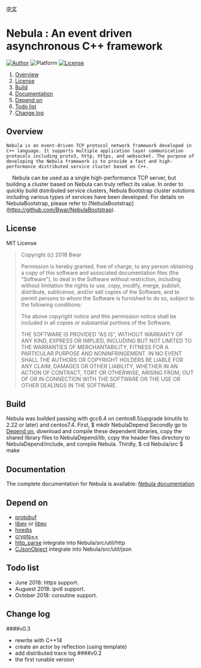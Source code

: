 [中文](/README_cn.md)
# Nebula : An event driven asynchronous C++ framework
[![Author](https://img.shields.io/badge/author-@Bwar-blue.svg?style=flat)](cqc@vip.qq.com)  ![Platform](https://img.shields.io/badge/platform-Linux-green.svg?style=flat) [![License](https://img.shields.io/github/license/mashape/apistatus.svg)](LICENSE)<br/>

1. [Overview](#Overview)
2. [License](#License)
3. [Build](#Build)
4. [Documentation](#Documentation)
5. [Depend on](#DependOn)
6. [Todo list](#TODO)
7. [Change log](#ChangeLog)

## Overview <a name="Overview"></a>
    Nebula is an event-driven TCP protocol network framework developed in C++ language. It supports multiple application layer communication protocols including proto3, http, https, and websocket. The purpose of developing the Nebula framework is to provide a fast and high-performance distributed service cluster based on C++.
    Nebula can be used as a single high-performance TCP server, but building a cluster based on Nebula can truly reflect its value. In order to quickly build distributed service clusters, Nebula Bootstrap cluster solutions including various types of services have been developed. For details on NebulaBootstrap, please refer to [NebulaBootstrap] (https://github.com/Bwar/NebulaBootstrap).

## License <a name="License"></a>

MIT License

>  Copyright (c) 2018 Bwar
>
>  Permission is hereby granted, free of charge, to any person obtaining a copy
>  of this software and associated documentation files (the "Software"), to deal
>  in the Software without restriction, including without limitation the rights
>  to use, copy, modify, merge, publish, distribute, sublicense, and/or sell
>  copies of the Software, and to permit persons to whom the Software is
>  furnished to do so, subject to the following conditions:
>
>  The above copyright notice and this permission notice shall be included in
>  all copies or substantial portions of the Software.
>
>  THE SOFTWARE IS PROVIDED "AS IS", WITHOUT WARRANTY OF ANY KIND, EXPRESS OR
>  IMPLIED, INCLUDING BUT NOT LIMITED TO THE WARRANTIES OF MERCHANTABILITY,
>  FITNESS FOR A PARTICULAR PURPOSE AND NONINFRINGEMENT. IN NO EVENT SHALL THE
>  AUTHORS OR COPYRIGHT HOLDERS BE LIABLE FOR ANY CLAIM, DAMAGES OR OTHER
>  LIABILITY, WHETHER IN AN ACTION OF CONTRACT, TORT OR OTHERWISE, ARISING FROM,
>  OUT OF OR IN CONNECTION WITH THE SOFTWARE OR THE USE OR OTHER DEALINGS IN
>  THE SOFTWARE.

## Build <a name="Build"></a>
   Nebula was builded passing with gcc6.4 on centos6.5(upgrade binutils to 2.22 or later) and centos7.4.
   First,
   $ mkdir NebulaDepend
   Secondly go to [Depend on](#DependOn), download and compile these dependent libraries, copy the shared library files to NebulaDepend/lib, copy the header files directory to NebulaDepend/include, and compile Nebula.
   Thirdly,
   $ cd Nebula/src
   $ make

## Documentation <a name="Documentation"></a>
   The complete documentation for Nebula is available: [Nebula documentation](https://github.com/Bwar/Nebula/wiki)
    
## Depend on <a name="DependOn"></a>
   * [protobuf](https://github.com/google/protobuf)
   * [libev](http://software.schmorp.de/pkg/libev.html) or [libev](https://github.com/kindy/libev)
   * [hiredis](https://github.com/redis/hiredis)
   * [crypto++](http://www.cryptopp.com)
   * [http_parse](https://github.com/nodejs/http-parser) integrate into Nebula/src/util/http 
   * [CJsonObject](https://github.com/Bwar/CJsonObject) integrate into Nebula/src/util/json

## Todo list <a name="TODO"></a>
   - June 2018:    https support.
   - Auguest 2018: ipv6 support.
   - October 2018: coroutine support.

## Change log <a name="ChangeLog"></a>
####v0.3
   - rewrite with C++14
   - create an actor by reflection (using template)
   - add distributed trace log
####v0.2
   - the first runable version

